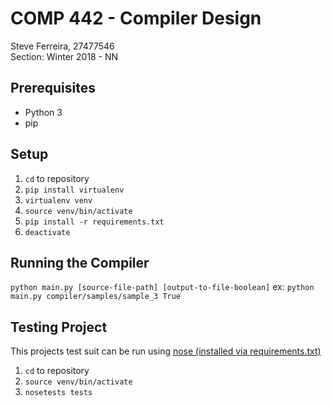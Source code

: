 # COMP 442 - Compiler Design

Steve Ferreira, 27477546  
Section: Winter 2018 - NN

## Prerequisites
- Python 3
- pip

## Setup
1. `cd` to repository
2. `pip install virtualenv`
3. `virtualenv venv`
4. `source venv/bin/activate`
5.  `pip install -r requirements.txt`
6.  `deactivate`

## Running the Compiler
`python main.py [source-file-path] [output-to-file-boolean]`
	ex: `python main.py compiler/samples/sample_3 True`
## Testing Project
This projects test suit can be run using [nose (installed via requirements.txt)](http://nose.readthedocs.io/en/latest/)
1. `cd` to repository
2. `source venv/bin/activate`
3. `nosetests tests`
